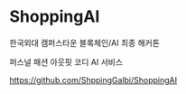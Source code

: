 # ShoppingAI

한국외대 캠퍼스타운
블록체인/AI 최종 해커톤

퍼스널 패션 아웃핏 코디 AI 서비스

https://github.com/ShppingGalbi/ShoppingAI
